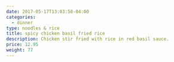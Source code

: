 ```yaml
---
date: 2017-05-17T13:03:58-04:00
categories:
  - dinner
type: noodles & rice
title: spicy chicken basil fried rice
description: Chicken stir fried with rice in red basil sauce.
price: 12.95
weight: 77
---
```


